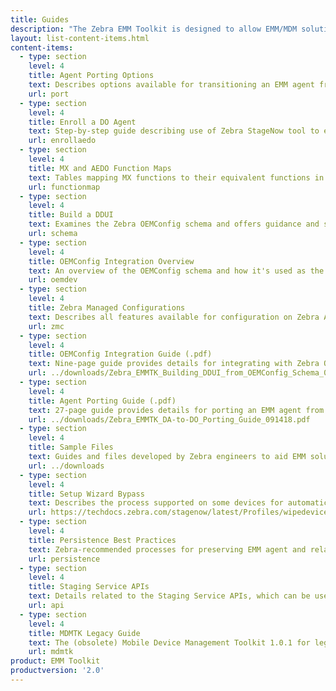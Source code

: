 ```yaml
---
title: Guides
description: "The Zebra EMM Toolkit is designed to allow EMM/MDM solution providers to adapt their products to manage Zebra devices and software. The guides linked below provide all necessary documentation."  
layout: list-content-items.html
content-items:
  - type: section
    level: 4
    title: Agent Porting Options
    text: Describes options available for transitioning an EMM agent from MX to AEDO, which is required for managing Zebra Android N and later devices. Includes a link to detailed porting instructions. 
    url: port
  - type: section
    level: 4
    title: Enroll a DO Agent
    text: Step-by-step guide describing use of Zebra StageNow tool to enroll an agent as a Device Owner on a Zebra device and to persist the settings to ensure the device returns to manageability following an Enterprise Reset.
    url: enrollaedo
  - type: section
    level: 4
    title: MX and AEDO Function Maps
    text: Tables mapping MX functions to their equivalent functions in Android Enterprise APIs or Zebra Managed Configurations.
    url: functionmap
  - type: section
    level: 4
    title: Build a DDUI 
    text: Examines the Zebra OEMConfig schema and offers guidance and sample tools for creating a data-driven user interface for managing Zebra devices.
    url: schema
  - type: section
    level: 4
    title: OEMConfig Integration Overview
    text: An overview of the OEMConfig schema and how it's used as the source for a data-driven UI. Includes a link to a detailed integration guide.  
    url: oemdev
  - type: section
    level: 4
    title: Zebra Managed Configurations
    text: Describes all features available for configuration on Zebra Android devices through Managed Configurations, a generic Android app extension mechanism.  
    url: zmc
  - type: section
    level: 4
    title: OEMConfig Integration Guide (.pdf)
    text: Nine-page guide provides details for integrating with Zebra OEMConfig, including suggestions for building a DDUI from the Zebra OEMConfig app schema.  
    url: ../downloads/Zebra_EMMTK_Building_DDUI_from_OEMConfig_Schema_091418.pdf
  - type: section
    level: 4
    title: Agent Porting Guide (.pdf)
    text: 27-page guide provides details for porting an EMM agent from Device Administrator (DA) to Device Owner (DO). Includes step-by-step instructions for agent porting, recommendations for encoding Managed Configurations for delivery, explanations of terminology and suggested porting milestones. 
    url: ../downloads/Zebra_EMMTK_DA-to-DO_Porting_Guide_091418.pdf
  - type: section
    level: 4
    title: Sample Files 
    text: Guides and files developed by Zebra engineers to aid EMM solution providers adapting their tools to new and emerging specifications for Android device administration. 
    url: ../downloads
  - type: section
    level: 4
    title: Setup Wizard Bypass
    text: Describes the process supported on some devices for automatically bypassing the Zebra and Android Setup Wizards following an Enterprise Reset (links to a StageNow guide page).
    url: https://techdocs.zebra.com/stagenow/latest/Profiles/wipedevice/#setupwizardmanualbypass
  - type: section
    level: 4
    title: Persistence Best Practices
    text: Zebra-recommended processes for preserving EMM agent and related files and restoring a device to manageability after an Enterprise Reset, which erases non-persistent software on the device. 
    url: persistence
  - type: section
    level: 4
    title: Staging Service APIs
    text: Details related to the Staging Service APIs, which can be used to produce StageNow barcodes from an EMM console to enroll an AEDO EMM agent using the StageNow device client.
    url: api
  - type: section
    level: 4
    title: MDMTK Legacy Guide
    text: The (obsolete) Mobile Device Management Toolkit 1.0.1 for legacy devices.
    url: mdmtk
product: EMM Toolkit
productversion: '2.0'
---
```


